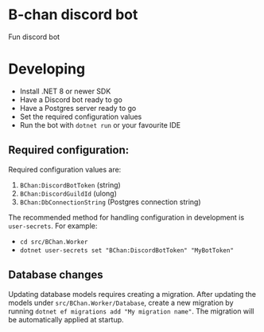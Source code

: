 # B-chan discord bot
Fun discord bot

# Developing
- Install .NET 8 or newer SDK
- Have a Discord bot ready to go
- Have a Postgres server ready to go
- Set the required configuration values
- Run the bot with `dotnet run` or your favourite IDE

## Required configuration:
Required configuration values are:
1. `BChan:DiscordBotToken` (string)
2. `BChan:DiscordGuildId` (ulong)
3. `BChan:DbConnectionString` (Postgres connection string)

The recommended method for handling configuration in development is `user-secrets`.
For example: 
- `cd src/BChan.Worker`
- `dotnet user-secrets set "BChan:DiscordBotToken" "MyBotToken"`

## Database changes
Updating database models requires creating a migration.
After updating the models under `src/BChan.Worker/Database`, create a new migration by running 
`dotnet ef migrations add "My migration name"`. The migration will be automatically applied at startup.